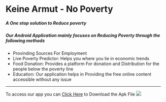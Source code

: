 <h1>Keine Armut - No Poverty</h1>
<h5>A One stop solution to Reduce poverty</h5>
<h5>Our Android Application mainly focuses on Reducing Poverty through the following methods</h5>
<ul>
    <li>Provinding Sources For Employment</li>
    <li>Live Poverty Predictor: Helps you where you lie in economic trends</li>
    <li>Food Donation: Provides a platform For  donation and Distribution for the people below the poverty line</li>
    <li>Education: Our application helps in Providing the free online content accessible without any issue</li>
</ul>
<hr>
To access our app you can <a href="https://drive.google.com/file/d/1oQhS0Dg3oNcsKwv5ugh-bmaslElBACVI/view?usp=sharing">Click Here</a> to Download the Apk File 
<img src="https://drive.google.com/file/d/1ok8XaPhRqYTt03Shzra1mZag2Ifjsjj7/view?usp=sharing">

